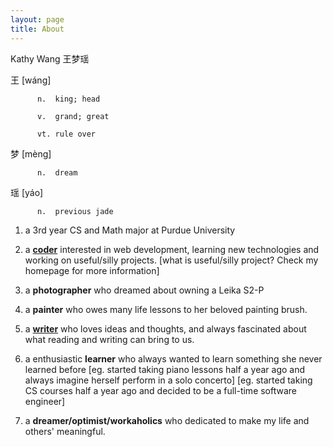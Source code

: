 ```yaml
---
layout: page
title: About
---
```


Kathy Wang 王梦瑶

王 [wáng]

```
      n.  king; head
```
```
      v.  grand; great
```
```
      vt. rule over
```      

梦 [mèng]

```
      n.  dream
```      

瑶 [yáo]

```
      n.  previous jade
```


  1. a 3rd year CS and Math major at Purdue University

  2. a [**coder**](https://github.com/kathy007) interested in web development, learning new technologies and working on useful/silly projects.
     [what is useful/silly project? Check my homepage for more information]

  3. a **photographer** who dreamed about owning a Leika S2-P
  
  4. a **painter** who owes many life lessons to her beloved painting brush.
  
  5. a [**writer**](https://medium.com/@CoatieWang) who loves ideas and thoughts, and always fascinated about what reading and writing can bring to us.
  
  6. a enthusiastic **learner** who always wanted to learn something she never learned before 
     [eg. started taking piano lessons half a year ago and always imagine herself perform in a solo concerto]
     [eg. started taking CS courses half a year ago and decided to be a full-time software engineer]  

  7. a **dreamer/optimist/workaholics** who dedicated to make my life and others' meaningful.
